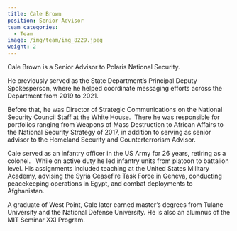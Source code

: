 ```yaml
---
title: Cale Brown
position: Senior Advisor
team_categories:
  - Team
image: /img/team/img_8229.jpeg
weight: 2
---
```

Cale Brown is a Senior Advisor to Polaris National Security.  

He previously served as the State Department’s Principal Deputy Spokesperson, where he helped coordinate messaging efforts across the Department from 2019 to 2021. 

Before that, he was Director of Strategic Communications on the National Security Council Staff at the White House.  There he was responsible for portfolios ranging from Weapons of Mass Destruction to African Affairs to the National Security Strategy of 2017, in addition to serving as senior advisor to the Homeland Security and Counterterrorism Advisor.

Cale served as an infantry officer in the US Army for 26 years, retiring as a colonel.   While on active duty he led infantry units from platoon to battalion level. His assignments included teaching at the United States Military Academy, advising the Syria Ceasefire Task Force in Geneva, conducting peacekeeping operations in Egypt, and combat deployments to Afghanistan. 

A graduate of West Point, Cale later earned master’s degrees from Tulane University and the National Defense University. He is also an alumnus of the MIT Seminar XXI Program.